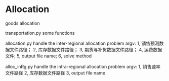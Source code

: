 # Allocation
goods allocation

transportation.py     some functions


allocation.py       handle the inter-regional allocation problem
                    argv:   1, 销售预测数据文件路径； 2, 库存数据文件路径； 
                            3, 期货与补货数据文件路径； 4, 运费数据文件; 
                            5, output file name; 6, solve method

alloc_inRg.py       handle the intra-regional allocation problem
                    argv:   1, 销售速率文件路径 2, 库存数据文件路径 
                            3, output file name 
